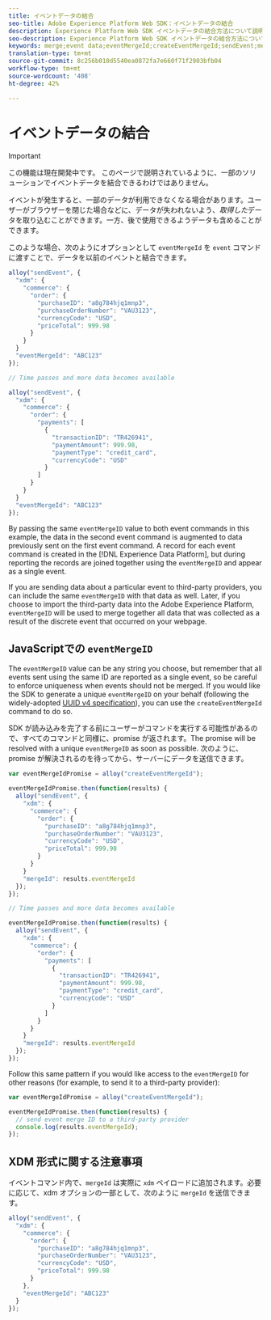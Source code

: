 ```yaml
---
title: イベントデータの結合
seo-title: Adobe Experience Platform Web SDK：イベントデータの結合
description: Experience Platform Web SDK イベントデータの結合方法について説明します
seo-description: Experience Platform Web SDK イベントデータの結合方法について説明します
keywords: merge;event data;eventMergeId;createEventMergeId;sendEvent;mergeId;merge id;eventMergeIdPromise; Merge Id Promise;
translation-type: tm+mt
source-git-commit: 8c256b010d5540ea0872fa7e660f71f2903bfb04
workflow-type: tm+mt
source-wordcount: '408'
ht-degree: 42%

---
```



# イベントデータの結合

>[!IMPORTANT]
>
>この機能は現在開発中です。 このページで説明されているように、一部のソリューションでイベントデータを結合できるわけではありません。

イベントが発生すると、一部のデータが利用できなくなる場合があります。ユーザーがブラウザーを閉じた場合などに、データが失われないよう、_取得した_&#x200B;データを取り込むことができます。一方、後で使用できるようデータも含めることができます。

このような場合、次のようにオプションとして `eventMergeId` を `event` コマンドに渡すことで、データを以前のイベントと結合できます。

```javascript
alloy("sendEvent", {
  "xdm": {
    "commerce": {
      "order": {
        "purchaseID": "a8g784hjq1mnp3",
        "purchaseOrderNumber": "VAU3123",
        "currencyCode": "USD",
        "priceTotal": 999.98
      }
    }
  }
  "eventMergeId": "ABC123"
});

// Time passes and more data becomes available

alloy("sendEvent", {
  "xdm": {
    "commerce": {
      "order": {
        "payments": [
          {
            "transactionID": "TR426941",
            "paymentAmount": 999.98,
            "paymentType": "credit_card",
            "currencyCode": "USD"
          }
        ]
      }
    }
  }
  "eventMergeId": "ABC123"
});
```

By passing the same `eventMergeID` value to both event commands in this example, the data in the second event command is augmented to data previously sent on the first event command. A record for each event command is created in the [!DNL Experience Data Platform], but during reporting the records are joined together using the `eventMergeID` and appear as a single event.

If you are sending data about a particular event to third-party providers, you can include the same `eventMergeID` with that data as well. Later, if you choose to import the third-party data into the Adobe Experience Platform, `eventMergeID` will be used to merge together all data that was collected as a result of the discrete event that occurred on your webpage.

## JavaScriptでの `eventMergeID`

The `eventMergeID` value can be any string you choose, but remember that all events sent using the same ID are reported as a single event, so be careful to enforce uniqueness when events should not be merged. If you would like the SDK to generate a unique `eventMergeID` on your behalf (following the widely-adopted [UUID v4 specification](https://www.ietf.org/rfc/rfc4122.txt)), you can use the `createEventMergeId` command to do so.

SDK が読み込みを完了する前にユーザーがコマンドを実行する可能性があるので、すべてのコマンドと同様に、promise が返されます。The promise will be resolved with a unique `eventMergeID` as soon as possible. 次のように、promise が解決されるのを待ってから、サーバーにデータを送信できます。

```javascript
var eventMergeIdPromise = alloy("createEventMergeId");

eventMergeIdPromise.then(function(results) {
  alloy("sendEvent", {
    "xdm": {
      "commerce": {
        "order": {
          "purchaseID": "a8g784hjq1mnp3",
          "purchaseOrderNumber": "VAU3123",
          "currencyCode": "USD",
          "priceTotal": 999.98
        }
      }
    }
    "mergeId": results.eventMergeId
  });
});

// Time passes and more data becomes available

eventMergeIdPromise.then(function(results) {
  alloy("sendEvent", {
    "xdm": {
      "commerce": {
        "order": {
          "payments": [
            {
              "transactionID": "TR426941",
              "paymentAmount": 999.98,
              "paymentType": "credit_card",
              "currencyCode": "USD"
            }
          ]
        }
      }
    }
    "mergeId": results.eventMergeId
  });
});
```

Follow this same pattern if you would like access to the `eventMergeID` for other reasons (for example, to send it to a third-party provider):

```javascript
var eventMergeIdPromise = alloy("createEventMergeId");

eventMergeIdPromise.then(function(results) {
  // send event merge ID to a third-party provider
  console.log(results.eventMergeId);
});
```

## XDM 形式に関する注意事項

イベントコマンド内で、`mergeId` は実際に `xdm` ペイロードに追加されます。必要に応じて、xdm オプションの一部として、次のように `mergeId` を送信できます。

```javascript
alloy("sendEvent", {
  "xdm": {
    "commerce": {
      "order": {
        "purchaseID": "a8g784hjq1mnp3",
        "purchaseOrderNumber": "VAU3123",
        "currencyCode": "USD",
        "priceTotal": 999.98
      }
    },
    "eventMergeId": "ABC123"
  }
});
```
